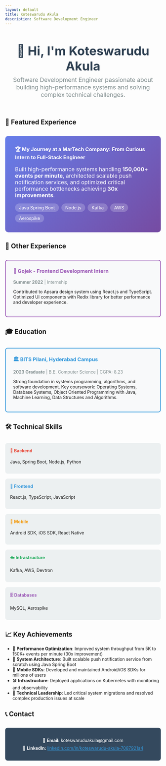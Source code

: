 ```yaml
---
layout: default
title: Koteswarudu Akula
description: Software Development Engineer
---
```


<div style="text-align: center; margin: 2rem 0; padding: 1.5rem;">
  <h1 style="margin: 0; font-size: 2.5rem; color: #2c3e50;">👋 Hi, I'm Koteswarudu Akula</h1>
  <p style="font-size: 1.2rem; color: #7f8c8d; margin: 0.5rem 0;">Software Development Engineer passionate about building high-performance systems and solving complex technical challenges.</p>
</div>

## 🚀 Featured Experience

<div style="background: linear-gradient(135deg, #667eea 0%, #764ba2 100%); padding: 2rem; border-radius: 10px; margin: 2rem 0; color: white;">
  <h3 style="margin-top: 0; color: white;">
    <a href="Experience/lemnisk_overview.html" style="color: white; text-decoration: none;">
      🏆 My Journey at a MarTech Company: From Curious Intern to Full-Stack Engineer
    </a>
  </h3>
  <p style="font-size: 1.1rem; margin-bottom: 1rem;">
    Built high-performance systems handling <strong>150,000+ events per minute</strong>, architected scalable push notification services, and optimized critical performance bottlenecks achieving <strong>30x improvements</strong>.
  </p>
  <div style="display: flex; flex-wrap: wrap; gap: 0.5rem;">
    <span style="background: rgba(255,255,255,0.2); padding: 0.3rem 0.8rem; border-radius: 15px; font-size: 0.9rem;">Java Spring Boot</span>
    <span style="background: rgba(255,255,255,0.2); padding: 0.3rem 0.8rem; border-radius: 15px; font-size: 0.9rem;">Node.js</span>
    <span style="background: rgba(255,255,255,0.2); padding: 0.3rem 0.8rem; border-radius: 15px; font-size: 0.9rem;">Kafka</span>
    <span style="background: rgba(255,255,255,0.2); padding: 0.3rem 0.8rem; border-radius: 15px; font-size: 0.9rem;">AWS</span>
    <span style="background: rgba(255,255,255,0.2); padding: 0.3rem 0.8rem; border-radius: 15px; font-size: 0.9rem;">Aerospike</span>
  </div>
</div>

## 💼 Other Experience

<div style="display: grid; gap: 1.5rem; margin: 2rem 0;">

  <div style="border: 2px solid #9b59b6; border-radius: 8px; padding: 1.5rem; background: #f8f9fa;">
    <h3 style="color: #2c3e50; margin-top: 0;">
      <a href="Experience/gojek_experience.html" style="color: #9b59b6; text-decoration: none;">
        🎨 Gojek - Frontend Development Intern
      </a>
    </h3>
    <p style="color: #7f8c8d; margin: 0.5rem 0;"><strong>Summer 2022</strong> | Internship</p>
    <p>Contributed to Apsara design system using React.js and TypeScript. Optimized UI components with Redix library for better performance and developer experience.</p>
  </div>

</div>

## 🎓 Education

<div style="border: 2px solid #3498db; border-radius: 8px; padding: 1.5rem; background: #f8f9fa; margin: 2rem 0;">
  <h3 style="color: #2c3e50; margin-top: 0;">
    <a href="education.html" style="color: #3498db; text-decoration: none;">
      🏛️ BITS Pilani, Hyderabad Campus
    </a>
  </h3>
  <p style="color: #7f8c8d; margin: 0.5rem 0;"><strong>2023 Graduate</strong> | B.E. Computer Science | CGPA: 8.23</p>
  <p>Strong foundation in systems programming, algorithms, and software development. Key coursework: Operating Systems, Database Systems, Object Oriented Programming with Java, Machine Learning, Data Structures and Algorithms.</p>
</div>

## 🛠️ Technical Skills

<div style="display: grid; grid-template-columns: repeat(auto-fit, minmax(250px, 1fr)); gap: 1rem; margin: 2rem 0;">
  
  <div style="background: #ecf0f1; padding: 1rem; border-radius: 8px;">
    <h4 style="color: #e74c3c; margin-top: 0;">🔧 Backend</h4>
    <p>Java, Spring Boot, Node.js, Python</p>
  </div>
  
  <div style="background: #ecf0f1; padding: 1rem; border-radius: 8px;">
    <h4 style="color: #3498db; margin-top: 0;">🎨 Frontend</h4>
    <p>React.js, TypeScript, JavaScript</p>
  </div>
  
  <div style="background: #ecf0f1; padding: 1rem; border-radius: 8px;">
    <h4 style="color: #f39c12; margin-top: 0;">📱 Mobile</h4>
    <p>Android SDK, iOS SDK, React Native</p>
  </div>
  
  <div style="background: #ecf0f1; padding: 1rem; border-radius: 8px;">
    <h4 style="color: #27ae60; margin-top: 0;">☁️ Infrastructure</h4>
    <p>Kafka, AWS, Devtron</p>
  </div>
  
  <div style="background: #ecf0f1; padding: 1rem; border-radius: 8px;">
    <h4 style="color: #9b59b6; margin-top: 0;">🗄️ Databases</h4>
    <p>MySQL, Aerospike</p>
  </div>

</div>

## 📈 Key Achievements

- 🚀 **Performance Optimization**: Improved system throughput from 5K to 150K+ events per minute (30x improvement)
- 🔧 **System Architecture**: Built scalable push notification service from scratch using Java Spring Boot
- 📱 **Mobile SDKs**: Developed and maintained Android/iOS SDKs for millions of users
- 🛠️ **Infrastructure**: Deployed applications on Kubernetes with monitoring and observability
- 🐛 **Technical Leadership**: Led critical system migrations and resolved complex production issues at scale

## 📞 Contact

<div style="text-align: center; margin: 2rem 0; padding: 1.5rem; background: #34495e; color: white; border-radius: 8px;">
  <p style="margin: 0.5rem 0;">
    📧 <strong>Email:</strong> koteswaruduakula@gmail.com
  </p>
  <p style="margin: 0.5rem 0;">
    💼 <strong>LinkedIn:</strong> <a href="https://linkedin.com/in/koteswarudu-akula-7087921a4" style="color: #3498db;">linkedin.com/in/koteswarudu-akula-7087921a4</a>
  </p>
</div>
